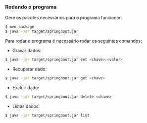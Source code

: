 ### Rodando o programa

Gere os pacotes necessários para o programa funcionar:

```sh
$ mvn package
$ java -jar target/springboot.jar
```

Para rodar o programa é necessário rodar os seguintes comandos:

- Gravar dados:

```sh
$ java -jar target/springboot.jar set <chave>:<valor>
```

- Recuperar dado:

```sh
$ java -jar target/springboot.jar get <chave>
```

- Excluir dado:

```sh
$ java -jar target/springboot.jar delete <chave>
```

- Listas dados:

```sh
$ java -jar target/springboot.jar list
```